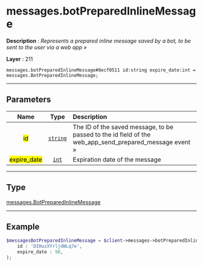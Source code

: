 # messages.botPreparedInlineMessage

**Description** : *Represents a prepared inline message saved by a bot, to be sent to the user via a web app &raquo;*

**Layer** : 211

```tl
messages.botPreparedInlineMessage#8ecf0511 id:string expire_date:int = messages.BotPreparedInlineMessage;
```

---

## Parameters

| Name | Type | Description |
| :---: | :---: | :--- |
| <mark>id</mark> | [`string`](type/string) | The ID of the saved message, to be passed to the id field of the web_app_send_prepared_message event » |
| <mark>expire_date</mark> | [`int`](type/int) | Expiration date of the message |

---

## Type

[messages.BotPreparedInlineMessage](type/messages.BotPreparedInlineMessage)

---

## Example

```php
$messagesBotPreparedInlineMessage = $client->messages->botPreparedInlineMessage(
	id : 'DIHuzXYrljdWLq7e',
	expire_date : 98,
);
```